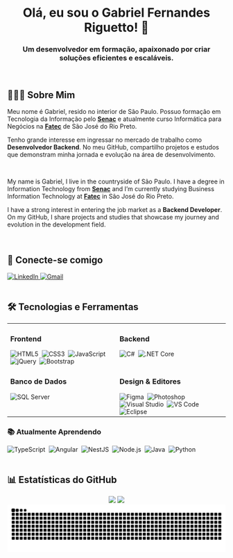 <div align="center">
  <h1 align="center">Olá, eu sou o Gabriel Fernandes Riguetto! 👋</h1>
  <h3 align="center">Um desenvolvedor em formação, apaixonado por criar soluções eficientes e escaláveis.</h3>
</div>

<br>

## 👨🏻‍💻 Sobre Mim

Meu nome é Gabriel, resido no interior de São Paulo. Possuo formação em Tecnologia da Informação pelo **[Senac](https://www.sp.senac.br/)** e atualmente curso Informática para Negócios na **[Fatec](https://www.fatecriopreto.edu.br/)** de São José do Rio Preto.

Tenho grande interesse em ingressar no mercado de trabalho como **Desenvolvedor Backend**. No meu GitHub, compartilho projetos e estudos que demonstram minha jornada e evolução na área de desenvolvimento.

<br>

My name is Gabriel, I live in the countryside of São Paulo. I have a degree in Information Technology from **[Senac](https://www.sp.senac.br/)** and I’m currently studying Business Information Technology at **[Fatec](https://www.fatecriopreto.edu.br/)** in São José do Rio Preto.

I have a strong interest in entering the job market as a **Backend Developer**. On my GitHub, I share projects and studies that showcase my journey and evolution in the development field.

<br>

## 🔗 Conecte-se comigo

<div align="left">
  <a href="https://www.linkedin.com/in/gabriel-fernandes-riguetto-5266b3351/" target="_blank">
    <img src="https://img.shields.io/badge/LinkedIn-0077B5?style=for-the-badge&logo=linkedin&logoColor=white" alt="LinkedIn">
  </a>
  <a href="mailto:gabrielriguetto3@gmail.com" target="_blank">
    <img src="https://img.shields.io/badge/Gmail-D14836?style=for-the-badge&logo=gmail&logoColor=white" alt="Gmail">
  </a>
</div>

<br>

## 🛠️ Tecnologias e Ferramentas

<table>
  <tr>
    <td valign="top" width="50%">
      <h3>Frontend</h3>
      <div align="left">
        <img src="https://cdn.jsdelivr.net/gh/devicons/devicon@latest/icons/html5/html5-original.svg" width="40" height="40" alt="HTML5" title="HTML5"/>&nbsp;
        <img src="https://cdn.jsdelivr.net/gh/devicons/devicon@latest/icons/css3/css3-original.svg" width="40" height="40" alt="CSS3" title="CSS3"/>&nbsp;
        <img src="https://cdn.jsdelivr.net/gh/devicons/devicon@latest/icons/javascript/javascript-original.svg" width="40" height="40" alt="JavaScript" title="JavaScript"/>&nbsp;
        <img src="https://cdn.jsdelivr.net/gh/devicons/devicon@latest/icons/jquery/jquery-original.svg" width="40" height="40" alt="jQuery" title="jQuery"/>&nbsp;
        <img src="https://cdn.jsdelivr.net/gh/devicons/devicon@latest/icons/bootstrap/bootstrap-original.svg" width="40" height="40" alt="Bootstrap" title="Bootstrap"/>&nbsp;
      </div>
    </td>
    <td valign="top" width="50%">
      <h3>Backend</h3>
      <div align="left">
        <img src="https://cdn.jsdelivr.net/gh/devicons/devicon@latest/icons/csharp/csharp-original.svg" width="40" height="40" alt="C#" title="C#"/>&nbsp;
        <img src="https://cdn.jsdelivr.net/gh/devicons/devicon@latest/icons/dotnetcore/dotnetcore-original.svg" width="40" height="40" alt=".NET Core" title=".NET Core"/>&nbsp;
      </div>
    </td>
  </tr>
  <tr>
    <td valign="top" width="50%">
      <h3>Banco de Dados</h3>
      <div align="left">
        <img src="https://cdn.jsdelivr.net/gh/devicons/devicon@latest/icons/azuresqldatabase/azuresqldatabase-original.svg" width="40" height="40" alt="SQL Server" title="SQL Server"/>&nbsp;
      </div>
    </td>
    <td valign="top" width="50%">
      <h3>Design & Editores</h3>
      <div align="left">
        <img src="https://cdn.jsdelivr.net/gh/devicons/devicon@latest/icons/figma/figma-original.svg" width="40" height="40" alt="Figma" title="Figma"/>&nbsp;
        <img src="https://cdn.jsdelivr.net/gh/devicons/devicon@latest/icons/photoshop/photoshop-original.svg" width="40" height="40" alt="Photoshop" title="Photoshop"/>&nbsp;
        <img src="https://cdn.jsdelivr.net/gh/devicons/devicon@latest/icons/visualstudio/visualstudio-original.svg" width="40" height="40" alt="Visual Studio" title="Visual Studio"/>&nbsp;
        <img src="https://cdn.jsdelivr.net/gh/devicons/devicon@latest/icons/vscode/vscode-original.svg" width="40" height="40" alt="VS Code" title="VS Code"/>&nbsp;
        <img src="https://cdn.jsdelivr.net/gh/devicons/devicon@latest/icons/eclipse/eclipse-original.svg" width="40" height="40" alt="Eclipse" title="Eclipse"/>&nbsp;
      </div>
    </td>
  </tr>
</table>

### 📚 Atualmente Aprendendo
<div align="left">
  <img src="https://cdn.jsdelivr.net/gh/devicons/devicon@latest/icons/typescript/typescript-original.svg" width="40" height="40" alt="TypeScript" title="TypeScript"/>&nbsp;
  <img src="https://cdn.jsdelivr.net/gh/devicons/devicon@latest/icons/angular/angular-original.svg" width="40" height="40" alt="Angular" title="Angular"/>&nbsp;
  <img src="https://cdn.jsdelivr.net/gh/devicons/devicon@latest/icons/nestjs/nestjs-original.svg" width="40" height="40" alt="NestJS" title="NestJS"/>&nbsp;
  <img src="https://cdn.jsdelivr.net/gh/devicons/devicon@latest/icons/nodejs/nodejs-original.svg" width="40" height="40" alt="Node.js" title="Node.js"/>&nbsp;
  <img src="https://cdn.jsdelivr.net/gh/devicons/devicon@latest/icons/java/java-original.svg" width="40" height="40" alt="Java" title="Java"/>&nbsp;
  <img src="https://cdn.jsdelivr.net/gh/devicons/devicon@latest/icons/python/python-original.svg" width="40" height="40" alt="Python" title="Python"/>&nbsp;
</div>

<br>

## 📊 Estatísticas do GitHub

<div align="center">
 <img height="180em" src="https://github-readme-stats-eight-theta.vercel.app/api?username=GRiguetto&show_icons=true&theme=tokyonight&include_all_commits=true&count_private=true"/>
  <img height="180em" src="https://github-readme-stats-eight-theta.vercel.app/api/top-langs/?username=GRiguetto&layout=compact&langs_count=8&theme=tokyonight"/>
</div>

<div align="center">
  <picture>
    <source media="(prefers-color-scheme: dark)" srcset="https://raw.githubusercontent.com/GRiguetto/GRiguetto/output/github-contribution-grid-snake-dark.svg">
    <source media="(prefers-color-scheme: light)" srcset="https://raw.githubusercontent.com/GRiguetto/GRiguetto/output/github-contribution-grid-snake.svg">
    <img alt="github contribution grid snake animation" src="https://raw.githubusercontent.com/GRiguetto/GRiguetto/output/github-contribution-grid-snake.svg">
  </picture>
</div>
